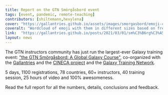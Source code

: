 ```yaml
---
title: Report on the GTN Smörgåsbord event
tags: [event, pandemic, remote-teaching]
contributors: [shiltemann,hexylena]
cover: "https://gallantries.github.io/assets/images/smorgasbord/emoji-cloud.jpeg"
coveralt: "Wordcloud of emoji with them in different sizes based on frequency"
link:  "https://gallantries.github.io/posts/2021/03/01/sm%C3%B6rg%C3%A5sbord/"
layout: news
---
```


The GTN instructors community has just run the largest-ever Galaxy training event: ["the GTN Smörgåsbord: A Global Galaxy Course"](https://shiltemann.github.io/global-galaxy-course/), co-organized with the [Gallantries]("https://gallantries.github.io/) and the [CINECA project](https://cineca-project.eu) and the [Galaxy Training Network](https://training.galaxyproject.org).

5 days, 1100 registrations, 78 countries, 60+ instructors, 40 training session, 25 hours of video and 100% awesomeness.

Read the full report for all the numbers, details, conclusions and feedback.


